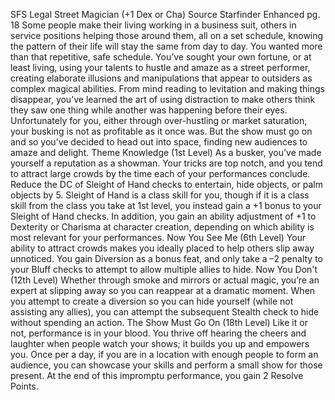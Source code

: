 
SFS Legal Street Magician (+1 Dex or Cha)
Source Starfinder Enhanced pg. 18
Some people make their living working in a business suit, others in service positions helping those around them, all on a set schedule, knowing the pattern of their life will stay the same from day to day. You wanted more than that repetitive, safe schedule. You’ve sought your own fortune, or at least living, using your talents to hustle and amaze as a street performer, creating elaborate illusions and manipulations that appear to outsiders as complex magical abilities. From mind reading to levitation and making things disappear, you’ve learned the art of using distraction to make others think they saw one thing while another was happening before their eyes. Unfortunately for you, either through over-hustling or market saturation, your busking is not as profitable as it once was. But the show must go on and so you’ve decided to head out into space, finding new audiences to amaze and delight.
Theme Knowledge (1st Level)
As a busker, you’ve made yourself a reputation as a showman. Your tricks are top notch, and you tend to attract large crowds by the time each of your performances conclude. Reduce the DC of Sleight of Hand checks to entertain, hide objects, or palm objects by 5. Sleight of Hand is a class skill for you, though if it is a class skill from the class you take at 1st level, you instead gain a +1 bonus to your Sleight of Hand checks. In addition, you gain an ability adjustment of +1 to Dexterity or Charisma at character creation, depending on which ability is most relevant for your performances.
Now You See Me (6th Level)
Your ability to attract crowds makes you ideally placed to help others slip away unnoticed. You gain Diversion as a bonus feat, and only take a –2 penalty to your Bluff checks to attempt to allow multiple allies to hide.
Now You Don't (12th Level)
Whether through smoke and mirrors or actual magic, you’re an expert at slipping away so you can reappear at a dramatic moment. When you attempt to create a diversion so you can hide yourself (while not assisting any allies), you can attempt the subsequent Stealth check to hide without spending an action.
The Show Must Go On (18th Level)
Like it or not, performance is in your blood. You thrive off hearing the cheers and laughter when people watch your shows; it builds you up and empowers you. Once per a day, if you are in a location with enough people to form an audience, you can showcase your skills and perform a small show for those present. At the end of this impromptu performance, you gain 2 Resolve Points.